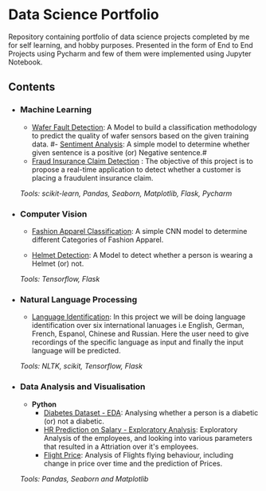 # Data Science Portfolio
Repository containing portfolio of data science projects completed by me for self learning, and hobby purposes. Presented in the form of End to End Projects using Pycharm and few of them were implemented using Jupyter Notebook.

<!-- For a more visually pleasant experience for browsing the portfolio, check out -->

## Contents

- ### Machine Learning

	- [Wafer Fault Detection](https://github.com/dharmateja522/DS-Portfolio/tree/master/WaferFaultDetection): A Model to build a classification methodology to predict the quality of wafer sensors based on the given training data.
	#- [Sentiment Analysis](https://github.com/dharmateja522/DS-Portfolio/tree/master/sentiment_analysis): A simple model to determine whether given sentence is a positive (or) Negative sentence.#
	- [Fraud Insurance Claim Detection](https://github.com/dharmateja522/DS-Portfolio/tree/master/fraudDetection) : The objective of this project is to propose a real-time application to detect whether a customer is placing a fraudulent insurance claim.

	_Tools: scikit-learn, Pandas, Seaborn, Matplotlib, Flask, Pycharm_ 

- ### Computer Vision

	- [Fashion Apparel Classification](https://github.com/dharmateja522/DS-Portfolio/tree/master/Fashion_Apparel_Classification): A simple CNN model to determine different Categories of Fashion Apparel.

	- [Helmet Detection](https://github.com/dharmateja522/DS-Portfolio/tree/master/Helmet_Detection): A Model to detect whether a person is wearing a Helmet (or) not.

	_Tools: Tensorflow, Flask_

- ### Natural Language Processing

	- [Language Identification](https://github.com/dharmateja522/DS-Portfolio/tree/master/languageIdentification): In this project we will be doing language identification over six international lanuages i.e English, German, French, Espanol, Chinese and Russian. Here the user need to give recordings of the specific language as input and finally the input language will be predicted.
	
	_Tools: NLTK, scikit, Tensorflow, Flask_

- ### Data Analysis and Visualisation
	- __Python__
		- [Diabetes Dataset - EDA](https://github.com/dharmateja522/DS-Portfolio/blob/master/Diabetes/Diabtes%20F.ipynb): Analysing whether a person is a diabetic (or) not a diabetic.
		- [HR Prediction on Salary - Exploratory Analysis](https://github.com/dharmateja522/DS-Portfolio/blob/master/HR%20Prediction/hr-analysis-prediction-and-visualisation.ipynb): Exploratory Analysis of the employees, and looking into various parameters that resulted in a Attriation over it's employees.
		- [Flight Price](https://github.com/dharmateja522/DS-Portfolio/blob/master/Flight%20Price/Flight%20Price%20Prediction.ipynb): Analysis of Flights flying behaviour, including change in price over time and the  prediction of Prices.
		
	_Tools: Pandas, Seaborn and Matplotlib_

